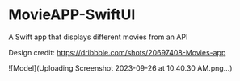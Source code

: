 # MovieAPP-SwiftUI
A Swift app that displays different movies from an API

Design credit: https://dribbble.com/shots/20697408-Movies-app

![Model](Uploading Screenshot 2023-09-26 at 10.40.30 AM.png…)
